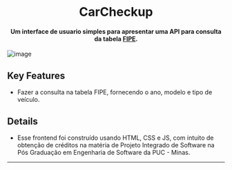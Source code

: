 <h1 align="center">
  CarCheckup
</h1>

<h4 align="center">Um interface de usuario simples para apresentar uma API para consulta da tabela <a href="http://electron.atom.io" target="_blank">FIPE</a>.</h4>

![image](https://github.com/Narianapereira/helper-api-frontend/assets/106827889/0f83fabe-8d63-4dbd-996a-8fe04f9d6842)

## Key Features

* Fazer a consulta na tabela FIPE, fornecendo o ano, modelo e tipo de veículo.

## Details

* Esse frontend foi construído usando HTML, CSS e JS, com intuito de obtenção de créditos na matéria de Projeto Integrado de Software na Pós Graduação em Engenharia de Software da PUC - Minas.



---

